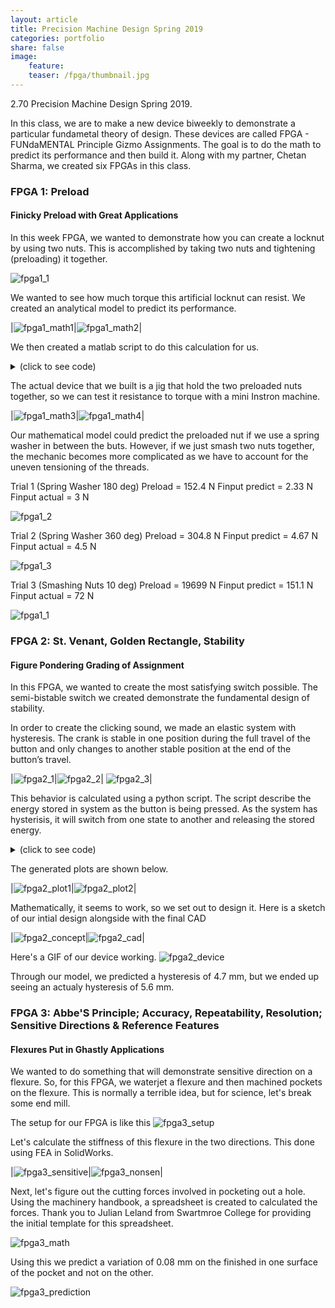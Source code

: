 ```yaml
---
layout: article
title: Precision Machine Design Spring 2019
categories: portfolio
share: false
image:
    feature: 
    teaser: /fpga/thumbnail.jpg
---
```


2.70 Precision Machine Design Spring 2019. 

In this class, we are to make a new device biweekly to demonstrate a particular fundametal theory of design. These devices are called FPGA - FUNdaMENTAL Principle Gizmo Assignments. The goal is to do the math to predict its performance and then build it. Along with my partner, Chetan Sharma, we created six FPGAs in this class. 

### FPGA 1: Preload
#### Finicky Preload with Great Applications
In this week FPGA, we wanted to demonstrate how you can create a locknut by using two nuts. This is accomplished by taking two nuts and tightening (preloading) it together. 

<img alt="fpga1_1" src="/images/fpga/fpga1/Preload.jpg">

We wanted to see how much torque this artificial locknut can resist. We created an analytical model to predict its performance.

|<img alt="fpga1_math1" src="/images/fpga/fpga1/math1.PNG">|<img alt="fpga1_math2" src="/images/fpga/fpga1/math2.PNG">|

We then created a matlab script to do this calculation for us.

<details><summary>(click to see code)</summary>
<p>
<pre><code>
%% FPGA 1

%% parameters
E = 200 * 10^9; %steel 200 GPa
l = 1/20 * 0.0254; %lead = 1/20 in
L = 7/32*2 * 0.0254; %length of assemble (m)
u = 0.5; % coefficient of friction
r = 1/8 * 0.0254; %radius of bolt

%% derived parameters
A = (((7/16)/2)^2 *pi - ((1/4)/2)^2 *pi) * 0.0254^2; % m^2 front area of nut

%% Do calculation
f1 = @computeForce;
f2 = @computeTorque;

%% Function
% Put in equations form
function force = computeForce(original, final)
    A = (((7/16)/2)^2 *pi - ((1/4)/2)^2 *pi) * 0.0254^2; % m^2 front area of nut
    strain = ((final - original)/original)/2;
    E = 190 * 10^9;
    stress = strain*E;
    force = stress * A;
end
function torque = computeTorque(preload)
    u = 0.5;
    r = 1/8 * 0.0254;
    torque = preload*sind(75)*u*r;
end
</code></pre>
</p>
</details>

The actual device that we built is a jig that hold the two preloaded nuts together, so we can test it resistance to torque with a mini Instron machine.

|<img alt="fpga1_math3" src="/images/fpga/fpga1/jig.jpg">|<img alt="fpga1_math4" src="/images/fpga/fpga1/test_jig.jpg">|

Our mathematical model could predict the preloaded nut if we use a spring washer in between the buts. However, if we just smash two nuts together, the mechanic becomes more complicated as we have to account for the uneven tensioning of the threads.

Trial 1 (Spring Washer 180 deg)
Preload = 152.4 N
Finput predict = 2.33 N 
Finput actual = 3 N

<img alt="fpga1_2" src="/images/fpga/fpga1/preload_180deg.PNG">

Trial 2 (Spring Washer 360 deg)
Preload = 304.8 N
Finput predict = 4.67 N
Finput actual  = 4.5 N 


<img alt="fpga1_3" src="/images/fpga/fpga1/preload_360deg.PNG">

Trial 3 (Smashing Nuts 10 deg)
Preload = 19699 N
Finput predict = 151.1 N 
Finput actual  = 72 N

<img alt="fpga1_1" src="/images/fpga/fpga1/smashing_nuts_10deg.PNG">

### FPGA 2: St. Venant, Golden Rectangle, Stability
#### Figure Pondering Grading of Assignment

In this FPGA, we wanted to create the most satisfying switch possible. The semi-bistable switch we created demonstrate the fundamental design of stability.

In order to create the clicking sound, we made an elastic system with hysteresis. The crank is stable in one position during the full travel of the button and only changes to another stable position at the end of the button’s travel.  

|<img alt="fpga2_1" src="/images/fpga/fpga2/state1.jpg">|<img alt="fpga2_2" src="/images/fpga/fpga2/state2.jpg">| <img alt="fpga2_3" src="/images/fpga/fpga2/state3.jpg">|

This behavior is calculated using a python script. The script describe the energy stored in system as the button is being pressed. As the system has hysterisis, it will switch from one state to another and releasing the stored energy.

<details><summary>(click to see code)</summary>
<p>
<pre><code>
import numpy as np
from mpl_toolkits.mplot3d import Axes3D
import matplotlib.pyplot as plt
from matplotlib import cm
from matplotlib.ticker import LinearLocator, FormatStrFormatter


# input parameters (all in mm | radians | N/mm)

p2s = 22  # pivot to slider distance
pl = 44  # pivot length
prom = np.pi / 6  # pivot range of motion (total)
lrom = 25  # slider range of motion (total)
ss = 44  # spring seperation
k = 1.3 / 30  # spring constant
srl = 30  # spring resting length
so = 15  # spring pivot seperation
precision = 100  # number of points to evaluate

# equation derived from matlab


def energy(pa, delta):
    """
    equation source:
    pc = [-pl*np.np.cos(pa), pl*np.np.sin(pa)] % pivot attachment point coords

    tpc = [p2s, ss/2 + delta] % top spring attachment coords

    bpc = [p2s, -ss/2 + delta] % bottom spring attachment coords

    tsl = norm(pc - tpc) % top spring length

    bsl = norm(pc - bpc) % bottom spring length

    tse = (tsl - srl)*k % top spring energy

    bse = (bsl - srl)*k % bottom spring energy

    te = tse + bse % total energy

    matlabs symbolic stuff is way easier lol

    delta -> shift in spring origin
    pa -> angle of pivot

    """
    return (k*(srl - (abs(delta - ss/2 + so*np.cos(pa) - pl*np.sin(pa))**2 + abs(p2s + pl*np.cos(pa) + so*np.sin(pa))**2)**(1/2))**2)/2 + (k*(srl - (abs(delta + ss/2 - so*np.cos(pa) - pl*np.sin(pa))**2 + abs(p2s + pl*np.cos(pa) - so*np.sin(pa))**2)**(1/2))**2)/2



# create map of energy


energy_map_func = np.vectorize(energy)

deltas = np.linspace(-lrom / 2, lrom / 2, precision)

pas = np.linspace(-prom / 2, prom / 2, precision)

pas_Y, deltas_X = np.meshgrid(pas, deltas)

energies = energy_map_func(pas_Y, deltas_X)

# map forward stroke
# starting energy


def generate_path(flipped):
    angles_indexes = [energies[0].argmin()]
    if flipped:
        angles_indexes = [energies[energies.shape[0] - 1].argmin()]
    steps = range(1, energies.shape[0])
    if flipped:
        steps = reversed(steps)
    for i in steps:
        c_angle = angles_indexes[-1]
        while (c_angle > 0):
            if energies[i][c_angle] > energies[i][c_angle - 1]:
                c_angle = c_angle - 1
            else:
                break

        while (c_angle < len(energies[i]) - 1):
            if energies[i][c_angle] > energies[i][c_angle + 1]:
                c_angle = c_angle + 1
            else:
                break

        angles_indexes.append(c_angle)

    path_deltas = deltas
    if flipped:
        path_deltas = [i for i in reversed(deltas)]
    path_pas = [pas[i] for i in angles_indexes]

    path_energies = [energies[i][j]
                     for i, j in zip(range(precision), angles_indexes)]
    if flipped:
        path_energies = [energies[i][j] for i, j in zip(
            reversed(range(precision)), angles_indexes)]

    return (path_deltas, path_pas, path_energies)


fig = plt.figure()
ax = fig.gca(projection='3d')

# Plot the surface.
surf = ax.plot_surface(deltas_X, pas_Y, energies, alpha=0.5,
                       cmap=cm.coolwarm, linewidth=0, antialiased=False)

line_forward = ax.plot(*generate_path(False), linewidth=3, label="Forward Crank Path")
line_backward = ax.plot(*generate_path(True), linewidth=3, label="Backwards Crank Path")

# Customize the z axis.
ax.zaxis.set_major_locator(LinearLocator(6))
ax.zaxis.set_major_formatter(FormatStrFormatter('%.01f'))
ax.set_xlabel("Slider Position")
ax.set_ylabel("Crank Angle")
ax.set_zlabel("Elastic Energy Stored")
ax.legend()
# Add a color bar which maps values to colors.
fig.colorbar(surf, shrink=0.5, aspect=5)

plt.show()
</code></pre>
</p>
</details>

The generated plots are shown below.

|<img alt="fpga2_plot1" src="/images/fpga/fpga2/graph_image.png">|<img alt="fpga2_plot2" src="/images/fpga/fpga2/path_image.png">|

Mathematically, it seems to work, so we set out to design it. Here is a sketch of our intial design alongside with the final CAD 

|<img alt="fpga2_concept" src="/images/fpga/fpga2/concept.jpg">|<img alt="fpga2_cad" src="/images/fpga/fpga2/cad3.jpg">|

Here's a GIF of our device working.
<img alt="fpga2_device" src="/images/fpga/fpga2/device.gif">

Through our model, we predicted a hysteresis of 4.7 mm, but we ended up seeing an actualy hysteresis of 5.6 mm. 

### FPGA 3: Abbe'S Principle; Accuracy, Repeatability, Resolution; Sensitive Directions & Reference Features
#### Flexures Put in Ghastly Applications

We wanted to do something that will demonstrate sensitive direction on a flexure. So, for this FPGA, we waterjet a flexure and then machined pockets on the flexure. This is normally a terrible idea, but for science, let's break some end mill. 

The setup for our FPGA is like this
<img alt="fpga3_setup" src="/images/fpga/fpga3/Setup.PNG">

Let's calculate the stiffness of this flexure in the two directions. This done using FEA in SolidWorks.

|<img alt="fpga3_sensitive" src="/images/fpga/fpga3/sensitive.PNG">|<img alt="fpga3_nonsen" src="/images/fpga/fpga3/non-sen.PNG">|

Next, let's figure out the cutting forces involved in pocketing out a hole. Using the machinery handbook, a spreadsheet is created to calculated the forces. Thank you to Julian Leland from Swartmroe College for providing the initial template for this spreadsheet.

<img alt="fpga3_math" src="/images/fpga/fpga3/math.PNG">

Using this we predict a variation of 0.08 mm on the finished in one surface of the pocket and not on the other.

<img alt="fpga3_prediction" src="/images/fpga/fpga3/Prediction.PNG">

